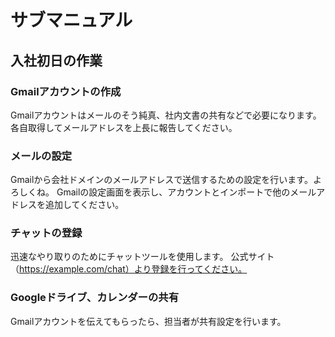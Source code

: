 # サブマニュアル
## 入社初日の作業
### Gmailアカウントの作成
Gmailアカウントはメールのそう純真、社内文書の共有などで必要になります。
各自取得してメールアドレスを上長に報告してください。
### メールの設定
Gmailから会社ドメインのメールアドレスで送信するための設定を行います。よろしくね。
Gmailの設定画面を表示し、アカウントとインポートで他のメールアドレスを追加してください。
### チャットの登録
迅速なやり取りのためにチャットツールを使用します。
公式サイト（https://example.com/chat）より登録を行ってください。
### Googleドライブ、カレンダーの共有
Gmailアカウントを伝えてもらったら、担当者が共有設定を行います。
